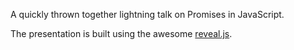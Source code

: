 A quickly thrown together lightning talk on Promises in JavaScript.

The presentation is built using the awesome <a href="http://lab.hakim.se/reveal-js">reveal.js</a>.
